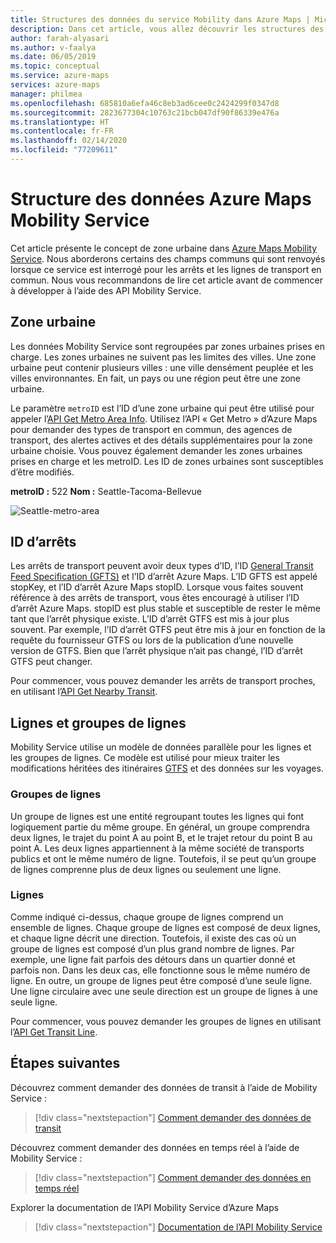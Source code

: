```yaml
---
title: Structures des données du service Mobility dans Azure Maps | Microsoft Azure Maps
description: Dans cet article, vous allez découvrir les structures des données et les champs courants retournés via les services Mobility Microsoft Azure Maps.
author: farah-alyasari
ms.author: v-faalya
ms.date: 06/05/2019
ms.topic: conceptual
ms.service: azure-maps
services: azure-maps
manager: philmea
ms.openlocfilehash: 685810a6efa46c8eb3ad6cee0c2424299f0347d8
ms.sourcegitcommit: 2823677304c10763c21bcb047df90f86339e476a
ms.translationtype: HT
ms.contentlocale: fr-FR
ms.lasthandoff: 02/14/2020
ms.locfileid: "77209611"
---
```

# <a name="data-structures-in-azure-maps-mobility-service"></a>Structure des données Azure Maps Mobility Service

Cet article présente le concept de zone urbaine dans [Azure Maps Mobility Service](https://aka.ms/AzureMapsMobilityService). Nous aborderons certains des champs communs qui sont renvoyés lorsque ce service est interrogé pour les arrêts et les lignes de transport en commun. Nous vous recommandons de lire cet article avant de commencer à développer à l’aide des API Mobility Service.

## <a name="metro-area"></a>Zone urbaine

Les données Mobility Service sont regroupées par zones urbaines prises en charge. Les zones urbaines ne suivent pas les limites des villes. Une zone urbaine peut contenir plusieurs villes : une ville densément peuplée et les villes environnantes. En fait, un pays ou une région peut être une zone urbaine. 

Le paramètre `metroID` est l’ID d’une zone urbaine qui peut être utilisé pour appeler l’[API Get Metro Area Info](https://aka.ms/AzureMapsMobilityMetroAreaInfo). Utilisez l’API « Get Metro » d’Azure Maps pour demander des types de transport en commun, des agences de transport, des alertes actives et des détails supplémentaires pour la zone urbaine choisie. Vous pouvez également demander les zones urbaines prises en charge et les metroID. Les ID de zones urbaines sont susceptibles d’être modifiés.

**metroID :** 522   **Nom :** Seattle-Tacoma-Bellevue

![Seattle-metro-area](./media/mobility-service-data-structure/seattle-metro.png)

## <a name="stop-ids"></a>ID d’arrêts

Les arrêts de transport peuvent avoir deux types d’ID, l’ID [General Transit Feed Specification (GFTS)](https://gtfs.org/) et l’ID d’arrêt Azure Maps. L’ID GFTS est appelé stopKey, et l’ID d’arrêt Azure Maps stopID. Lorsque vous faites souvent référence à des arrêts de transport, vous êtes encouragé à utiliser l’ID d’arrêt Azure Maps. stopID est plus stable et susceptible de rester le même tant que l’arrêt physique existe. L’ID d’arrêt GTFS est mis à jour plus souvent. Par exemple, l’ID d’arrêt GTFS peut être mis à jour en fonction de la requête du fournisseur GTFS ou lors de la publication d’une nouvelle version de GTFS. Bien que l’arrêt physique n’ait pas changé, l’ID d’arrêt GTFS peut changer.

Pour commencer, vous pouvez demander les arrêts de transport proches, en utilisant l’[API Get Nearby Transit](https://aka.ms/AzureMapsMobilityNearbyTransit).

## <a name="line-groups-and-lines"></a>Lignes et groupes de lignes

Mobility Service utilise un modèle de données parallèle pour les lignes et les groupes de lignes. Ce modèle est utilisé pour mieux traiter les modifications héritées des itinéraires [GTFS](https://gtfs.org/) et des données sur les voyages.


### <a name="line-groups"></a>Groupes de lignes

Un groupe de lignes est une entité regroupant toutes les lignes qui font logiquement partie du même groupe. En général, un groupe comprendra deux lignes, le trajet du point A au point B, et le trajet retour du point B au point A. Les deux lignes appartiennent à la même société de transports publics et ont le même numéro de ligne. Toutefois, il se peut qu’un groupe de lignes comprenne plus de deux lignes ou seulement une ligne.


### <a name="lines"></a>Lignes

Comme indiqué ci-dessus, chaque groupe de lignes comprend un ensemble de lignes. Chaque groupe de lignes est composé de deux lignes, et chaque ligne décrit une direction.  Toutefois, il existe des cas où un groupe de lignes est composé d’un plus grand nombre de lignes. Par exemple, une ligne fait parfois des détours dans un quartier donné et parfois non. Dans les deux cas, elle fonctionne sous le même numéro de ligne. En outre, un groupe de lignes peut être composé d’une seule ligne. Une ligne circulaire avec une seule direction est un groupe de lignes à une seule ligne.

Pour commencer, vous pouvez demander les groupes de lignes en utilisant l’[API Get Transit Line](https://aka.ms/AzureMapsMobilityTransitLine).


## <a name="next-steps"></a>Étapes suivantes

Découvrez comment demander des données de transit à l’aide de Mobility Service :

> [!div class="nextstepaction"]
> [Comment demander des données de transit](how-to-request-transit-data.md)

Découvrez comment demander des données en temps réel à l’aide de Mobility Service :

> [!div class="nextstepaction"]
> [Comment demander des données en temps réel](how-to-request-real-time-data.md)

Explorer la documentation de l’API Mobility Service d’Azure Maps

> [!div class="nextstepaction"]
> [Documentation de l’API Mobility Service](https://aka.ms/AzureMapsMobilityService)
